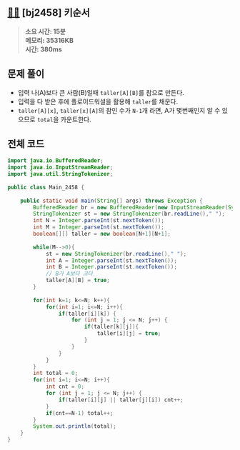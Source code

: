 ## [🚶‍♂️](https://www.acmicpc.net/problem/2458) [bj2458] 키순서

> **소요 시간: 15분<br>
> 메모리: 35316KB<br>
> 시간: 380ms**

## 문제 풀이

* 입력 나(A)보다 큰 사람(B)일때 `taller[A][B]`를 참으로 만든다.
* 입력을 다 받은 후에 플로이드워셜을 활용해 `taller`를 채운다.
* `taller[A][x]`, `taller[x][A]`의 참인 수가 `N-1`개 라면, A가 몇번째인지 알 수 있으므로 `total`을 카운트한다.

## 전체 코드

```java
import java.io.BufferedReader;  
import java.io.InputStreamReader;  
import java.util.StringTokenizer;  
  
public class Main_2458 { 
  
    public static void main(String[] args) throws Exception {  
        BufferedReader br = new BufferedReader(new InputStreamReader(System.in));  
        StringTokenizer st = new StringTokenizer(br.readLine()," ");  
        int N = Integer.parseInt(st.nextToken());  
        int M = Integer.parseInt(st.nextToken());  
        boolean[][] taller = new boolean[N+1][N+1];  
  
        while(M-->0){  
            st = new StringTokenizer(br.readLine()," ");  
            int A = Integer.parseInt(st.nextToken());  
            int B = Integer.parseInt(st.nextToken());  
            // B가 A보다 크다  
            taller[A][B] = true;  
        }  
  
        for(int k=1; k<=N; k++){  
            for(int i=1; i<=N; i++){  
                if(taller[i][k]) {  
                    for (int j = 1; j <= N; j++) {  
                        if(taller[k][j]){  
                            taller[i][j] = true;  
                        }  
                    }  
                }  
            }  
        }  
        int total = 0;  
        for(int i=1; i<=N; i++){  
            int cnt = 0;  
            for (int j = 1; j <= N; j++) {  
                if(taller[i][j] || taller[j][i]) cnt++;  
            }  
            if(cnt==N-1) total++;  
        }  
        System.out.println(total);  
    }  
}
```
